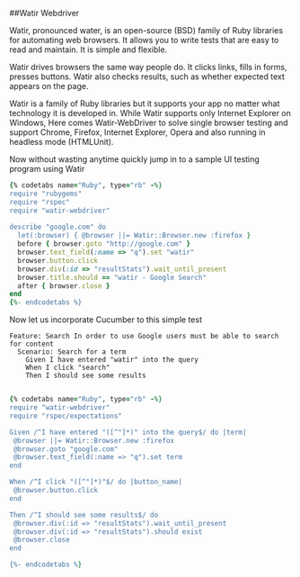 ##Watir Webdriver

Watir, pronounced water, is an open-source (BSD) family of Ruby libraries for automating web browsers. It allows you to write tests that are easy to read and maintain. It is simple and flexible.
 
Watir drives browsers the same way people do. It clicks links, fills in forms, presses buttons. Watir also checks results, such as whether expected text appears on the page.
 
Watir is a family of Ruby libraries but it supports your app no matter what technology it is developed in. While Watir supports only Internet Explorer on Windows, Here comes Watir-WebDriver to solve single browser testing and support Chrome, Firefox, Internet Explorer, Opera and also running in headless mode (HTMLUnit).
 
 Now without wasting anytime quickly jump in to a sample UI testing program using Watir
 
 ```ruby
 {% codetabs name="Ruby", type="rb" -%}
 require "rubygems"
 require "rspec"
 require "watir-webdriver"
  
 describe "google.com" do
   let(:browser) { @browser ||= Watir::Browser.new :firefox } 
   before { browser.goto "http://google.com" } 
   browser.text_field(:name => "q").set "watir"
   browser.button.click 
   browser.div(:id => "resultStats").wait_until_present
   browser.title.should == "watir - Google Search"
   after { browser.close }
 end
 {%- endcodetabs %}
 
 ```
 
 Now let us incorporate Cucumber to this simple test
 
 ```gherkin
 Feature: Search In order to use Google users must be able to search for content 
   Scenario: Search for a term
     Given I have entered "watir" into the query
     When I click "search"
     Then I should see some results
 
 
  ```
  
  ```ruby
 {% codetabs name="Ruby", type="rb" -%}
 require "watir-webdriver"
 require "rspec/expectations"
  
 Given /^I have entered "([^"]*)" into the query$/ do |term|
   @browser ||= Watir::Browser.new :firefox
   @browser.goto "google.com"
   @browser.text_field(:name => "q").set term
 end
  
 When /^I click "([^"]*)"$/ do |button_name|
   @browser.button.click
 end
  
 Then /^I should see some results$/ do
   @browser.div(:id => "resultStats").wait_until_present
   @browser.div(:id => "resultStats").should exist 
   @browser.close
 end
 
 {%- endcodetabs %}